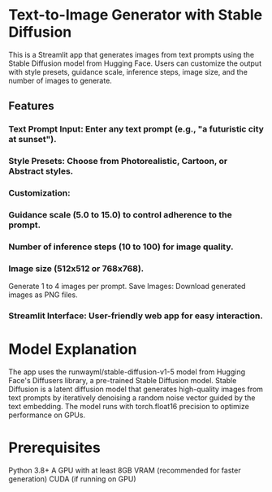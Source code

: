# Text-to-Image Generator with Stable Diffusion
This is a Streamlit app that generates images from text prompts using the Stable Diffusion model from Hugging Face. Users can customize the output with style presets, guidance scale, inference steps, image size, and the number of images to generate.
## Features
### Text Prompt Input: Enter any text prompt (e.g., "a futuristic city at sunset").
### Style Presets: Choose from Photorealistic, Cartoon, or Abstract styles.
### Customization:
### Guidance scale (5.0 to 15.0) to control adherence to the prompt.
### Number of inference steps (10 to 100) for image quality.
### Image size (512x512 or 768x768).
Generate 1 to 4 images per prompt.
Save Images: Download generated images as PNG files.
### Streamlit Interface: User-friendly web app for easy interaction.
# Model Explanation
The app uses the runwayml/stable-diffusion-v1-5 model from Hugging Face's Diffusers library, a pre-trained Stable Diffusion model. Stable Diffusion is a latent diffusion model that generates high-quality images from text prompts by iteratively denoising a random noise vector guided by the text embedding. The model runs with torch.float16 precision to optimize performance on GPUs.
# Prerequisites
Python 3.8+
A GPU with at least 8GB VRAM (recommended for faster generation)
CUDA (if running on GPU)
